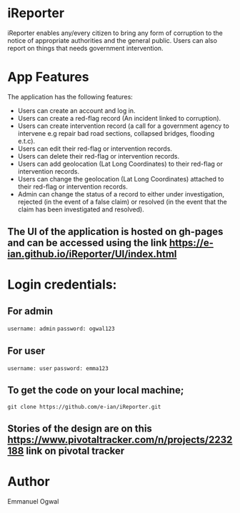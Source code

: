 # iReporter
 iReporter enables any/every citizen to bring any form of corruption to the notice of appropriate authorities and the general public. Users can also report on things that needs government intervention.
 
# App Features
The application has the following features:
* Users can create an account and log in.
* Users can create a red-flag record (An incident linked to corruption).
* Users can create intervention record (a call for a government agency to intervene e.g
repair bad road sections, collapsed bridges, flooding e.t.c).
* Users can edit their red-flag or intervention records.
* Users can delete their red-flag or intervention records.
* Users can add geolocation (Lat Long Coordinates) to their red-flag or intervention
records.
* Users can change the geolocation (Lat Long Coordinates) attached to their red-flag or
intervention records.
* Admin can change the status of a record to either under investigation, rejected (in the
event of a false claim) or resolved (in the event that the claim has been investigated and
resolved).

## The UI of the application is hosted on gh-pages and can be accessed using the link https://e-ian.github.io/iReporter/UI/index.html

# Login credentials:
## For admin
`username: admin`
`password: ogwal123`

## For user
`username: user`
`password: emma123`

## To get the code on your local machine;
 ```git clone https://github.com/e-ian/iReporter.git ```
 
## Stories of the design are on this https://www.pivotaltracker.com/n/projects/2232188 link on pivotal tracker

# Author
Emmanuel Ogwal

